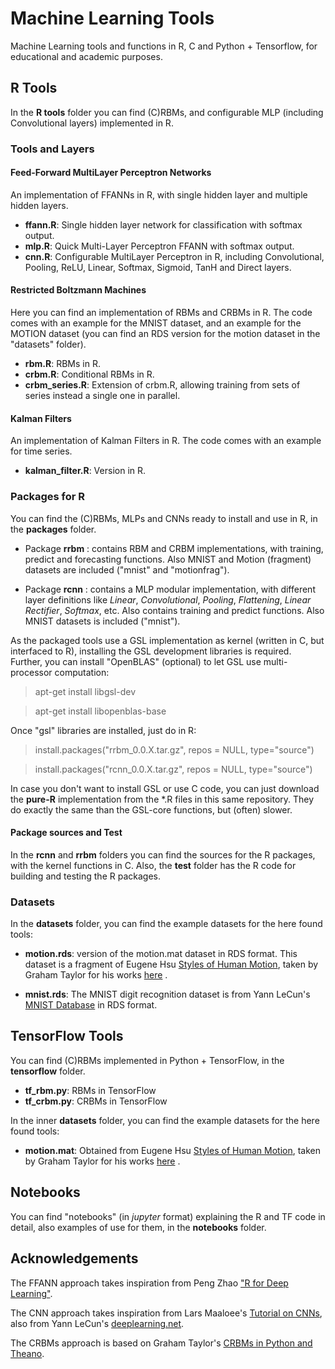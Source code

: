 # Machine Learning Tools

Machine Learning tools and functions in R, C and Python + Tensorflow, for educational and academic purposes.

## R Tools

In the **R tools** folder you can find (C)RBMs, and configurable MLP (including Convolutional layers) implemented in R.

### Tools and Layers

#### Feed-Forward MultiLayer Perceptron Networks

An implementation of FFANNs in R, with single hidden layer and multiple hidden layers.

* **ffann.R**: Single hidden layer network for classification with softmax output.
* **mlp.R**: Quick Multi-Layer Perceptron FFANN with softmax output.
* **cnn.R**: Configurable MultiLayer Perceptron in R, including Convolutional, Pooling, ReLU, Linear, Softmax, Sigmoid, TanH and Direct layers.

#### Restricted Boltzmann Machines

Here you can find an implementation of RBMs and CRBMs in R. The code comes with an example for the MNIST dataset, and an example for the MOTION dataset (you can find an RDS version for the motion dataset in the "datasets" folder).

* **rbm.R**: RBMs in R.
* **crbm.R**: Conditional RBMs in R.
* **crbm_series.R**: Extension of crbm.R, allowing training from sets of series instead a single one in parallel.

#### Kalman Filters

An implementation of Kalman Filters in R. The code comes with an example for time series.

* **kalman_filter.R**: Version in R.

### Packages for R

You can find the (C)RBMs, MLPs and CNNs ready to install and use in R, in the **packages** folder.

* Package **rrbm** : contains RBM and CRBM implementations, with training, predict and forecasting functions. Also MNIST and Motion (fragment) datasets are included ("mnist" and "motionfrag").

* Package **rcnn** : contains a MLP modular implementation, with different layer definitions like *Linear*, *Convolutional*, *Pooling*, *Flattening*, *Linear Rectifier*, *Softmax*, etc. Also contains training and predict functions. Also MNIST datasets is included ("mnist").

As the packaged tools use a GSL implementation as kernel (written in C, but interfaced to R), installing the GSL development libraries is required. Further, you can install "OpenBLAS" (optional) to let GSL use multi-processor computation:

> apt-get install libgsl-dev

> apt-get install libopenblas-base

Once "gsl" libraries are installed, just do in R:

> install.packages("rrbm_0.0.X.tar.gz", repos = NULL, type="source")

> install.packages("rcnn_0.0.X.tar.gz", repos = NULL, type="source")

In case you don't want to install GSL or use C code, you can just download the **pure-R** implementation from the \*.R files in this same repository. They do exactly the same than the GSL-core functions, but (often) slower.

#### Package sources and Test

In the **rcnn** and **rrbm** folders you can find the sources for the R packages, with the kernel functions in C. Also, the **test** folder has the R code for building and testing the R packages.

### Datasets

In the **datasets** folder, you can find the example datasets for the here found tools:

* **motion.rds**: version of the motion.mat dataset in RDS format. This dataset is a fragment of Eugene Hsu [Styles of Human Motion](http://people.csail.mit.edu/ehsu/work/sig05stf/), taken by Graham Taylor for his works [here](http://www.uoguelph.ca/~gwtaylor/publications/nips2006mhmublv/motion.mat) .

* **mnist.rds**: The MNIST digit recognition dataset is from Yann LeCun's [MNIST Database](http://yann.lecun.com/exdb/mnist/) in RDS format.


## TensorFlow Tools

You can find (C)RBMs implemented in Python + TensorFlow, in the **tensorflow** folder.

* **tf_rbm.py**: RBMs in TensorFlow
* **tf_crbm.py**: CRBMs in TensorFlow

In the inner **datasets** folder, you can find the example datasets for the here found tools:

* **motion.mat**: Obtained from Eugene Hsu [Styles of Human Motion](http://people.csail.mit.edu/ehsu/work/sig05stf/), taken by Graham Taylor for his works [here](http://www.uoguelph.ca/~gwtaylor/publications/nips2006mhmublv/motion.mat) .


## Notebooks

You can find "notebooks" (in _jupyter_ format) explaining the R and TF code in detail, also examples of use for them, in the **notebooks** folder.

## Acknowledgements

The FFANN approach takes inspiration from Peng Zhao ["R for Deep Learning"](http://www.parallelr.com/r-deep-neural-network-from-scratch).

The CNN approach takes inspiration from Lars Maaloee's [Tutorial on CNNs](https://github.com/davidbp/day2-Conv), also from Yann LeCun's [deeplearning.net](http://deeplearning.net/tutorial/lenet.html).

The CRBMs approach is based on Graham Taylor's [CRBMs in Python and Theano](https://gist.github.com/gwtaylor/2505670).

